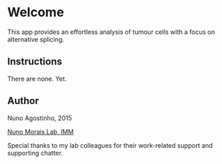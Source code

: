 # Welcome
This app provides an effortless analysis of tumour cells with a focus on alternative splicing.

## Instructions
There are none. Yet.

## Author
Nuno Agostinho, 2015

<a href="http://imm.medicina.ulisboa.pt/group/compbio/" target="_blank">Nuno Morais Lab, IMM</a>

Special thanks to my lab colleagues for their work-related support and supporting chatter.

